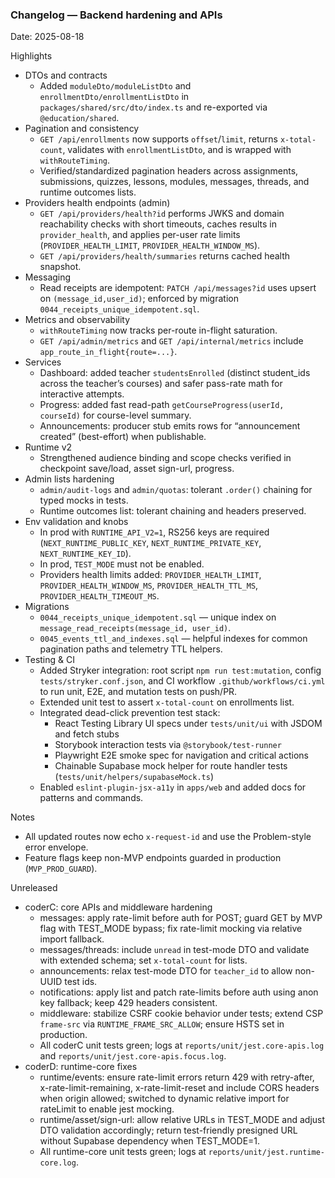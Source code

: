 ### Changelog — Backend hardening and APIs

Date: 2025-08-18

Highlights
- DTOs and contracts
  - Added `moduleDto/moduleListDto` and `enrollmentDto/enrollmentListDto` in `packages/shared/src/dto/index.ts` and re-exported via `@education/shared`.
- Pagination and consistency
  - `GET /api/enrollments` now supports `offset`/`limit`, returns `x-total-count`, validates with `enrollmentListDto`, and is wrapped with `withRouteTiming`.
  - Verified/standardized pagination headers across assignments, submissions, quizzes, lessons, modules, messages, threads, and runtime outcomes lists.
- Providers health endpoints (admin)
  - `GET /api/providers/health?id` performs JWKS and domain reachability checks with short timeouts, caches results in `provider_health`, and applies per-user rate limits (`PROVIDER_HEALTH_LIMIT`, `PROVIDER_HEALTH_WINDOW_MS`).
  - `GET /api/providers/health/summaries` returns cached health snapshot.
- Messaging
  - Read receipts are idempotent: `PATCH /api/messages?id` uses upsert on `(message_id,user_id)`; enforced by migration `0044_receipts_unique_idempotent.sql`.
- Metrics and observability
  - `withRouteTiming` now tracks per-route in-flight saturation.
  - `GET /api/admin/metrics` and `GET /api/internal/metrics` include `app_route_in_flight{route=...}`.
- Services
  - Dashboard: added teacher `studentsEnrolled` (distinct student_ids across the teacher’s courses) and safer pass-rate math for interactive attempts.
  - Progress: added fast read-path `getCourseProgress(userId, courseId)` for course-level summary.
  - Announcements: producer stub emits rows for “announcement created” (best-effort) when publishable.
- Runtime v2
  - Strengthened audience binding and scope checks verified in checkpoint save/load, asset sign-url, progress.
- Admin lists hardening
  - `admin/audit-logs` and `admin/quotas`: tolerant `.order()` chaining for typed mocks in tests.
  - Runtime outcomes list: tolerant chaining and headers preserved.
- Env validation and knobs
  - In prod with `RUNTIME_API_V2=1`, RS256 keys are required (`NEXT_RUNTIME_PUBLIC_KEY`, `NEXT_RUNTIME_PRIVATE_KEY`, `NEXT_RUNTIME_KEY_ID`).
  - In prod, `TEST_MODE` must not be enabled.
  - Providers health limits added: `PROVIDER_HEALTH_LIMIT`, `PROVIDER_HEALTH_WINDOW_MS`, `PROVIDER_HEALTH_TTL_MS`, `PROVIDER_HEALTH_TIMEOUT_MS`.
- Migrations
  - `0044_receipts_unique_idempotent.sql` — unique index on `message_read_receipts(message_id, user_id)`.
  - `0045_events_ttl_and_indexes.sql` — helpful indexes for common pagination paths and telemetry TTL helpers.
- Testing & CI
  - Added Stryker integration: root script `npm run test:mutation`, config `tests/stryker.conf.json`, and CI workflow `.github/workflows/ci.yml` to run unit, E2E, and mutation tests on push/PR.
  - Extended unit test to assert `x-total-count` on enrollments list.
  - Integrated dead-click prevention test stack:
    - React Testing Library UI specs under `tests/unit/ui` with JSDOM and fetch stubs
    - Storybook interaction tests via `@storybook/test-runner`
    - Playwright E2E smoke spec for navigation and critical actions
    - Chainable Supabase mock helper for route handler tests (`tests/unit/helpers/supabaseMock.ts`)
  - Enabled `eslint-plugin-jsx-a11y` in `apps/web` and added docs for patterns and commands.

Notes
- All updated routes now echo `x-request-id` and use the Problem-style error envelope.
- Feature flags keep non-MVP endpoints guarded in production (`MVP_PROD_GUARD`).

Unreleased
- coderC: core APIs and middleware hardening
  - messages: apply rate-limit before auth for POST; guard GET by MVP flag with TEST_MODE bypass; fix rate-limit mocking via relative import fallback.
  - messages/threads: include `unread` in test-mode DTO and validate with extended schema; set `x-total-count` for lists.
  - announcements: relax test-mode DTO for `teacher_id` to allow non-UUID test ids.
  - notifications: apply list and patch rate-limits before auth using anon key fallback; keep 429 headers consistent.
  - middleware: stabilize CSRF cookie behavior under tests; extend CSP `frame-src` via `RUNTIME_FRAME_SRC_ALLOW`; ensure HSTS set in production.
  - All coderC unit tests green; logs at `reports/unit/jest.core-apis.log` and `reports/unit/jest.core-apis.focus.log`.
- coderD: runtime-core fixes
  - runtime/events: ensure rate-limit errors return 429 with retry-after, x-rate-limit-remaining, x-rate-limit-reset and include CORS headers when origin allowed; switched to dynamic relative import for rateLimit to enable jest mocking.
  - runtime/asset/sign-url: allow relative URLs in TEST_MODE and adjust DTO validation accordingly; return test-friendly presigned URL without Supabase dependency when TEST_MODE=1.
  - All runtime-core unit tests green; logs at `reports/unit/jest.runtime-core.log`.


